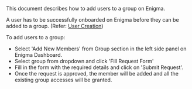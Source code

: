 This document describes how to add users to a group on Enigma.

A user has to be successfully onboarded on Enigma before they can be added to a group. (Refer: [User Creation](/docs/%E2%80%9CHow-to%E2%80%9D%20guides/Adding%20Users.md))

To add users to a group:
- Select 'Add New Members' from Group section in the left side panel on Enigma Dashboard.
- Select group from dropdown and click 'Fill Request Form'
- Fill in the form with the required details and click on 'Submit Request'.
- Once the request is approved, the member will be added and all the existing group accesses will be granted.
